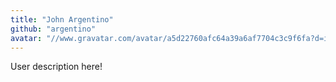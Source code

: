 ```yaml
---
title: "John Argentino"
github: "argentino"
avatar: "//www.gravatar.com/avatar/a5d22760afc64a39a6af7704c3c9f6fa?d=identicon"
---
```


User description here!
